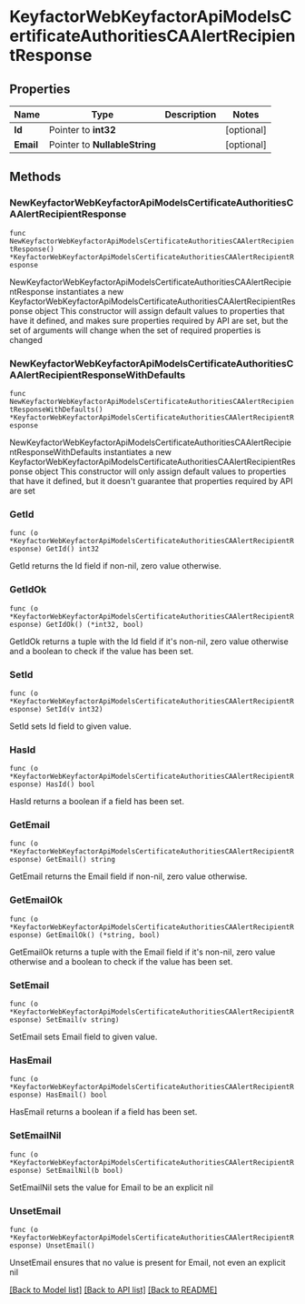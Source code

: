 # KeyfactorWebKeyfactorApiModelsCertificateAuthoritiesCAAlertRecipientResponse

## Properties

Name | Type | Description | Notes
------------ | ------------- | ------------- | -------------
**Id** | Pointer to **int32** |  | [optional] 
**Email** | Pointer to **NullableString** |  | [optional] 

## Methods

### NewKeyfactorWebKeyfactorApiModelsCertificateAuthoritiesCAAlertRecipientResponse

`func NewKeyfactorWebKeyfactorApiModelsCertificateAuthoritiesCAAlertRecipientResponse() *KeyfactorWebKeyfactorApiModelsCertificateAuthoritiesCAAlertRecipientResponse`

NewKeyfactorWebKeyfactorApiModelsCertificateAuthoritiesCAAlertRecipientResponse instantiates a new KeyfactorWebKeyfactorApiModelsCertificateAuthoritiesCAAlertRecipientResponse object
This constructor will assign default values to properties that have it defined,
and makes sure properties required by API are set, but the set of arguments
will change when the set of required properties is changed

### NewKeyfactorWebKeyfactorApiModelsCertificateAuthoritiesCAAlertRecipientResponseWithDefaults

`func NewKeyfactorWebKeyfactorApiModelsCertificateAuthoritiesCAAlertRecipientResponseWithDefaults() *KeyfactorWebKeyfactorApiModelsCertificateAuthoritiesCAAlertRecipientResponse`

NewKeyfactorWebKeyfactorApiModelsCertificateAuthoritiesCAAlertRecipientResponseWithDefaults instantiates a new KeyfactorWebKeyfactorApiModelsCertificateAuthoritiesCAAlertRecipientResponse object
This constructor will only assign default values to properties that have it defined,
but it doesn't guarantee that properties required by API are set

### GetId

`func (o *KeyfactorWebKeyfactorApiModelsCertificateAuthoritiesCAAlertRecipientResponse) GetId() int32`

GetId returns the Id field if non-nil, zero value otherwise.

### GetIdOk

`func (o *KeyfactorWebKeyfactorApiModelsCertificateAuthoritiesCAAlertRecipientResponse) GetIdOk() (*int32, bool)`

GetIdOk returns a tuple with the Id field if it's non-nil, zero value otherwise
and a boolean to check if the value has been set.

### SetId

`func (o *KeyfactorWebKeyfactorApiModelsCertificateAuthoritiesCAAlertRecipientResponse) SetId(v int32)`

SetId sets Id field to given value.

### HasId

`func (o *KeyfactorWebKeyfactorApiModelsCertificateAuthoritiesCAAlertRecipientResponse) HasId() bool`

HasId returns a boolean if a field has been set.

### GetEmail

`func (o *KeyfactorWebKeyfactorApiModelsCertificateAuthoritiesCAAlertRecipientResponse) GetEmail() string`

GetEmail returns the Email field if non-nil, zero value otherwise.

### GetEmailOk

`func (o *KeyfactorWebKeyfactorApiModelsCertificateAuthoritiesCAAlertRecipientResponse) GetEmailOk() (*string, bool)`

GetEmailOk returns a tuple with the Email field if it's non-nil, zero value otherwise
and a boolean to check if the value has been set.

### SetEmail

`func (o *KeyfactorWebKeyfactorApiModelsCertificateAuthoritiesCAAlertRecipientResponse) SetEmail(v string)`

SetEmail sets Email field to given value.

### HasEmail

`func (o *KeyfactorWebKeyfactorApiModelsCertificateAuthoritiesCAAlertRecipientResponse) HasEmail() bool`

HasEmail returns a boolean if a field has been set.

### SetEmailNil

`func (o *KeyfactorWebKeyfactorApiModelsCertificateAuthoritiesCAAlertRecipientResponse) SetEmailNil(b bool)`

 SetEmailNil sets the value for Email to be an explicit nil

### UnsetEmail
`func (o *KeyfactorWebKeyfactorApiModelsCertificateAuthoritiesCAAlertRecipientResponse) UnsetEmail()`

UnsetEmail ensures that no value is present for Email, not even an explicit nil

[[Back to Model list]](../README.md#documentation-for-models) [[Back to API list]](../README.md#documentation-for-api-endpoints) [[Back to README]](../README.md)


